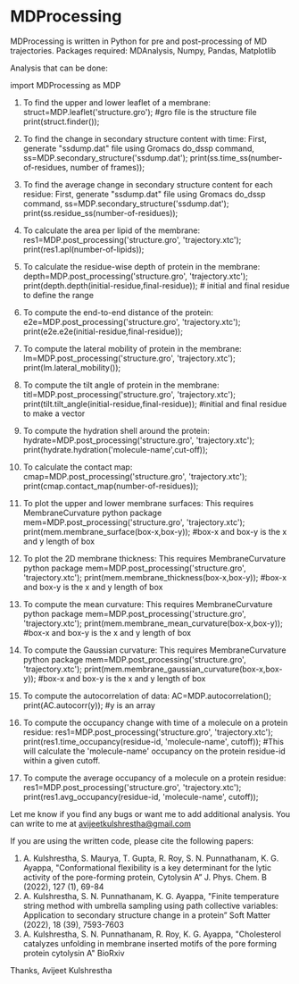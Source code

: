 # MDProcessing
MDProcessing is written in Python for pre and post-processing of MD trajectories.
Packages required: MDAnalysis, Numpy, Pandas, Matplotlib

Analysis that can be done:

import MDProcessing as MDP

1. To find the upper and lower leaflet of a membrane:
   struct=MDP.leaflet('structure.gro'); #gro file is the structure file
   print(struct.finder());
   
2. To find the change in secondary structure content with time:
   First, generate "ssdump.dat" file using Gromacs do_dssp command,
   ss=MDP.secondary_structure('ssdump.dat');
   print(ss.time_ss(number-of-residues, number of frames));
   
3. To find the average change in secondary structure content for each residue:
   First, generate "ssdump.dat" file using Gromacs do_dssp command,
   ss=MDP.secondary_structure('ssdump.dat');
   print(ss.residue_ss(number-of-residues));

4. To calculate the area per lipid of the membrane:
   res1=MDP.post_processing('structure.gro', 'trajectory.xtc');
   print(res1.apl(number-of-lipids));

5. To calculate the residue-wise depth of protein in the membrane:
   depth=MDP.post_processing('structure.gro', 'trajectory.xtc');
   print(depth.depth(initial-residue,final-residue)); # initial and final residue to define the range

6. To compute the end-to-end distance of the protein:
   e2e=MDP.post_processing('structure.gro', 'trajectory.xtc');
   print(e2e.e2e(initial-residue,final-residue));

7. To compute the lateral mobility of protein in the membrane:
   lm=MDP.post_processing('structure.gro', 'trajectory.xtc');
   print(lm.lateral_mobility());

8. To compute the tilt angle of protein in the membrane:
   titl=MDP.post_processing('structure.gro', 'trajectory.xtc');
   print(tilt.tilt_angle(initial-residue,final-residue)); #initial and final residue to make a vector

9. To compute the hydration shell around the protein:
   hydrate=MDP.post_processing('structure.gro', 'trajectory.xtc');
   print(hydrate.hydration('molecule-name',cut-off));

10. To calculate the contact map:
    cmap=MDP.post_processing('structure.gro', 'trajectory.xtc');
    print(cmap.contact_map(number-of-residues));

11. To plot the upper and lower membrane surfaces: This requires MembraneCurvature python package
    mem=MDP.post_processing('structure.gro', 'trajectory.xtc');
    print(mem.membrane_surface(box-x,box-y)); #box-x and box-y is the x and y length of box

12. To plot the 2D membrane thickness: This requires MembraneCurvature python package
    mem=MDP.post_processing('structure.gro', 'trajectory.xtc');
    print(mem.membrane_thickness(box-x,box-y)); #box-x and box-y is the x and y length of box

13. To compute the mean curvature: This requires MembraneCurvature python package
    mem=MDP.post_processing('structure.gro', 'trajectory.xtc');
    print(mem.membrane_mean_curvature(box-x,box-y)); #box-x and box-y is the x and y length of box

14. To compute the Gaussian curvature: This requires MembraneCurvature python package
    mem=MDP.post_processing('structure.gro', 'trajectory.xtc');
    print(mem.membrane_gaussian_curvature(box-x,box-y)); #box-x and box-y is the x and y length of box

15. To compute the autocorrelation of data:
    AC=MDP.autocorrelation();
    print(AC.autocorr(y)); #y is an array

16. To compute the occupancy change with time of a molecule on a protein residue:
    res1=MDP.post_processing('structure.gro', 'trajectory.xtc');
    print(res1.time_occupancy(residue-id, 'molecule-name', cutoff)); #This will calculate the 'molecule-name' occupancy on the protein residue-id within a given cutoff.

17. To compute the average occupancy of a molecule on a protein residue:
    res1=MDP.post_processing('structure.gro', 'trajectory.xtc');
    print(res1.avg_occupancy(residue-id, 'molecule-name', cutoff));


Let me know if you find any bugs or want me to add additional analysis. You can write to me at avijeetkulshrestha@gmail.com

If you are using the written code, please cite the following papers:
1. A. Kulshrestha, S. Maurya, T. Gupta, R. Roy, S. N. Punnathanam, K. G. Ayappa, "Conformational flexibility is a key determinant for the lytic activity of the pore-forming protein, Cytolysin A” J. Phys. Chem. B (2022), 127 (1), 69-84
2. A. Kulshrestha, S. N. Punnathanam, K. G. Ayappa, "Finite temperature string method with umbrella sampling using path collective variables: Application to secondary structure change in a protein” Soft Matter (2022), 18 (39), 7593-7603
3. A. Kulshrestha, S. N. Punnathanam, R. Roy, K. G. Ayappa, "Cholesterol catalyzes unfolding in membrane inserted motifs of the pore forming protein cytolysin A" BioRxiv

Thanks,
Avijeet Kulshrestha

    













